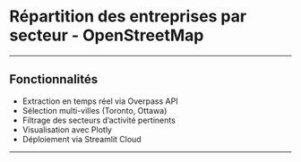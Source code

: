 # Répartition des entreprises par secteur - OpenStreetMap
---

##  Fonctionnalités

-  Extraction en temps réel via Overpass API
-  Sélection multi-villes (Toronto, Ottawa)
-  Filtrage des secteurs d’activité pertinents
-  Visualisation avec Plotly
-  Déploiement via Streamlit Cloud

---

